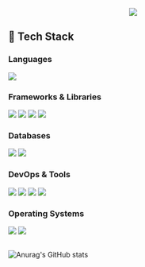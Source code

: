 <p align='center'>
    <img src="https://capsule-render.vercel.app/api?type=waving&height=150&text=Kaon's%20Github&fontAlign=52&fontAlignY=40&color=0:40E0D1,100:48D1CC"/>
</p>

## 🍃 Tech Stack
<div align=cneter>

### Languages
<img src="https://img.shields.io/badge/Java-008080?style=for-the-badge&logo=openjdk&logoColor=white">

### Frameworks & Libraries
<img src="https://img.shields.io/badge/Spring-2DB33F?style=for-the-badge&logo=spring&logoColor=white">
<img src="https://img.shields.io/badge/Spring Boot-2DB33F?style=for-the-badge&logo=springboot&logoColor=white">
<img src="https://img.shields.io/badge/JPA-59666C?style=for-the-badge&logo=hibernate&logoColor=white">
<img src="https://img.shields.io/badge/MyBatis-B01027?style=for-the-badge&logo=mybatis&logoColor=white">

### Databases
<img src="https://img.shields.io/badge/mysql-00758F?style=for-the-badge&logo=mysql&logoColor=white"/>
<img src="https://img.shields.io/badge/Oracle-F80000?style=for-the-badge&logo=Oracle&logoColor=white"/>

### DevOps & Tools
<img src="https://img.shields.io/badge/IntelliJ IDEA-3C3F41?style=for-the-badge&logo=intellijidea&logoColor=white">
<img src="https://img.shields.io/badge/Eclipse-2C2255?style=for-the-badge&logo=eclipseide&logoColor=white"/>
<img src="https://img.shields.io/badge/GitHub-181717?style=for-the-badge&logo=github&logoColor=white">
<img src="https://img.shields.io/badge/Slack-4A154B?style=for-the-badge&logo=slack&logoColor=white">

### Operating Systems
<img src="https://img.shields.io/badge/Mac OS-000000?style=for-the-badge&logo=macos&logoColor=white">
<img src="https://img.shields.io/badge/windows-0078D4?style=for-the-badge&logo=windows&logoColor=white"/>

##

![Anurag's GitHub stats](https://github-readme-stats.vercel.app/api?username=DlrkdhsOff&show_icons=true&theme=tokyonight)

</div>
